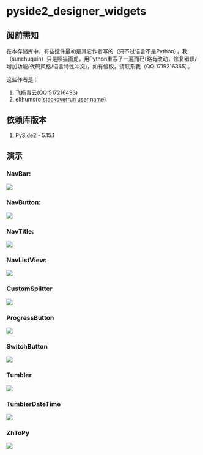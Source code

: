 # pyside2_designer_widgets

## 阅前需知

在本存储库中，有些控件最初是其它作者写的（只不过语言不是Python），我（sunchuquin）只是照猫画虎，用Python重写了一遍而已(略有改动，修复错误/增加功能/代码风格/语言特性冲突)，如有侵权，请联系我（QQ:1715216365）。

这些作者是：

1. 飞扬青云(QQ:517216493)
2. ekhumoro([stackoverrun user name](https://stackoverrun.com/cn/q/6014055))

## 依赖库版本
1. PySide2 - 5.15.1

## 演示

### NavBar:

![](./demo_pictures/NavBar.gif)

### NavButton:

![](./demo_pictures/NavButton.gif)

### NavTitle:
![](./demo_pictures/NavTitle.gif)

### NavListView:
![](./demo_pictures/NavListView.gif)

### CustomSplitter
![](./demo_pictures/CustomSplitter.gif)

### ProgressButton
![](./demo_pictures/ProgressButton.gif)

### SwitchButton
![](./demo_pictures/SwitchButton.gif)

### Tumbler
![](./demo_pictures/Tumbler.gif)

### TumblerDateTime
![](./demo_pictures/TumblerDateTime.gif)

### ZhToPy
![](./demo_pictures/ZhToPy.gif)
